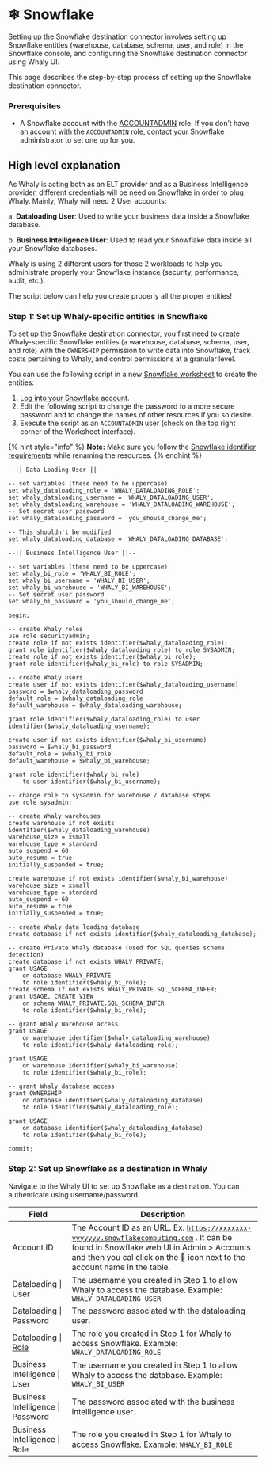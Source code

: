 # ❄ Snowflake

Setting up the Snowflake destination connector involves setting up Snowflake entities (warehouse, database, schema, user, and role) in the Snowflake console, and configuring the Snowflake destination connector using Whaly UI.

This page describes the step-by-step process of setting up the Snowflake destination connector.

### Prerequisites[​](https://docs.airbyte.com/integrations/destinations/snowflake/#prerequisites) <a href="#prerequisites" id="prerequisites"></a>

* A Snowflake account with the [ACCOUNTADMIN](https://docs.snowflake.com/en/user-guide/security-access-control-considerations.html) role. If you don’t have an account with the `ACCOUNTADMIN` role, contact your Snowflake administrator to set one up for you.

## High level explanation

As Whaly is acting both as an ELT provider and as a Business Intelligence provider, different credentials will be need on Snowflake in order to plug Whaly. Mainly, Whaly will need 2 User accounts:

a. **Dataloading User**: Used to write your business data inside a Snowflake database.

b. **Business Intelligence User**: Used to read your Snowflake data inside all your Snowflake databases.

Whaly is using 2 different users for those 2 workloads to help you administrate properly your Snowflake instance (security, performance, audit, etc.).

The script below can help you create properly all the proper entities!

### Step 1: Set up Whaly-specific entities in Snowflake[​](https://docs.airbyte.com/integrations/destinations/snowflake/#step-1-set-up-airbyte-specific-entities-in-snowflake) <a href="#step-1-set-up-airbyte-specific-entities-in-snowflake" id="step-1-set-up-airbyte-specific-entities-in-snowflake"></a>

To set up the Snowflake destination connector, you first need to create Whaly-specific Snowflake entities (a warehouse, database, schema, user, and role) with the `OWNERSHIP` permission to write data into Snowflake, track costs pertaining to Whaly, and control permissions at a granular level.

You can use the following script in a new [Snowflake worksheet](https://docs.snowflake.com/en/user-guide/ui-worksheet.html) to create the entities:

1. [Log into your Snowflake account](https://www.snowflake.com/login/).
2. Edit the following script to change the password to a more secure password and to change the names of other resources if you so desire.
3. Execute the script as an `ACCOUNTADMIN` user (check on the top right corner of the Worksheet interface).

{% hint style="info" %}
**Note:** Make sure you follow the [Snowflake identifier requirements](https://docs.snowflake.com/en/sql-reference/identifiers-syntax.html) while renaming the resources.
{% endhint %}

```
--|| Data Loading User ||--

-- set variables (these need to be uppercase)
set whaly_dataloading_role = 'WHALY_DATALOADING_ROLE';
set whaly_dataloading_username = 'WHALY_DATALOADING_USER';
set whaly_dataloading_warehouse = 'WHALY_DATALOADING_WAREHOUSE';
-- Set secret user password
set whaly_dataloading_password = 'you_should_change_me';

-- This shouldn't be modified
set whaly_dataloading_database = 'WHALY_DATALOADING_DATABASE';

--|| Business Intelligence User ||--

-- set variables (these need to be uppercase)
set whaly_bi_role = 'WHALY_BI_ROLE';
set whaly_bi_username = 'WHALY_BI_USER';
set whaly_bi_warehouse = 'WHALY_BI_WAREHOUSE';
-- Set secret user password
set whaly_bi_password = 'you_should_change_me';

begin;

-- create Whaly roles
use role securityadmin;
create role if not exists identifier($whaly_dataloading_role);
grant role identifier($whaly_dataloading_role) to role SYSADMIN;
create role if not exists identifier($whaly_bi_role);
grant role identifier($whaly_bi_role) to role SYSADMIN;

-- create Whaly users
create user if not exists identifier($whaly_dataloading_username)
password = $whaly_dataloading_password
default_role = $whaly_dataloading_role
default_warehouse = $whaly_dataloading_warehouse;

grant role identifier($whaly_dataloading_role) to user identifier($whaly_dataloading_username);

create user if not exists identifier($whaly_bi_username)
password = $whaly_bi_password
default_role = $whaly_bi_role
default_warehouse = $whaly_bi_warehouse;

grant role identifier($whaly_bi_role) 
    to user identifier($whaly_bi_username);

-- change role to sysadmin for warehouse / database steps
use role sysadmin;

-- create Whaly warehouses
create warehouse if not exists identifier($whaly_dataloading_warehouse)
warehouse_size = xsmall
warehouse_type = standard
auto_suspend = 60
auto_resume = true
initially_suspended = true;

create warehouse if not exists identifier($whaly_bi_warehouse)
warehouse_size = xsmall
warehouse_type = standard
auto_suspend = 60
auto_resume = true
initially_suspended = true;

-- create Whaly data loading database
create database if not exists identifier($whaly_dataloading_database);

-- create Private Whaly database (used for SQL queries schema detection)
create database if not exists WHALY_PRIVATE;
grant USAGE
    on database WHALY_PRIVATE
    to role identifier($whaly_bi_role);
create schema if not exists WHALY_PRIVATE.SQL_SCHEMA_INFER;
grant USAGE, CREATE VIEW
    on schema WHALY_PRIVATE.SQL_SCHEMA_INFER
    to role identifier($whaly_bi_role);

-- grant Whaly Warehouse access
grant USAGE
    on warehouse identifier($whaly_dataloading_warehouse)
    to role identifier($whaly_dataloading_role);

grant USAGE
    on warehouse identifier($whaly_bi_warehouse)
    to role identifier($whaly_bi_role);

-- grant Whaly database access
grant OWNERSHIP
    on database identifier($whaly_dataloading_database)
    to role identifier($whaly_dataloading_role);

grant USAGE
    on database identifier($whaly_dataloading_database)
    to role identifier($whaly_bi_role);

commit;
```

### Step 2: Set up Snowflake as a destination in Whaly <a href="#step-3-set-up-snowflake-as-a-destination-in-airbyte" id="step-3-set-up-snowflake-as-a-destination-in-airbyte"></a>

Navigate to the Whaly UI to set up Snowflake as a destination. You can authenticate using username/password.



| Field                                                                                                       | Description                                                                                                                                                                                                                                                              |
| ----------------------------------------------------------------------------------------------------------- | ------------------------------------------------------------------------------------------------------------------------------------------------------------------------------------------------------------------------------------------------------------------------ |
| Account ID                                                                                                  | The Account ID as an URL. Ex. [`https://xxxxxxx-yyyyyyy.snowflakecomputing.com`](https://xxxxxxx-yyyyyyy.snowflakecomputing.com) . It can be found in Snowflake web UI in  Admin > Accounts and then you cal click on the 🔗 icon next to the account name in the table. |
| Dataloading \| User                                                                                         | The username you created in Step 1 to allow Whaly to access the database. Example: `WHALY_DATALOADING_USER`                                                                                                                                                              |
| Dataloading \| Password                                                                                     | The password associated with the dataloading user.                                                                                                                                                                                                                       |
| Dataloading \| [Role](https://docs.snowflake.com/en/user-guide/security-access-control-overview.html#roles) | The role you created in Step 1 for Whaly to access Snowflake. Example: `WHALY_DATALOADING_ROLE`                                                                                                                                                                          |
| Business Intelligence \| User                                                                               | The username you created in Step 1 to allow Whaly to access the database. Example: `WHALY_BI_USER`                                                                                                                                                                       |
| Business Intelligence \| Password                                                                           | The password associated with the business intelligence user.                                                                                                                                                                                                             |
| Business Intelligence \| Role                                                                               | The role you created in Step 1 for Whaly to access Snowflake. Example: `WHALY_BI_ROLE`                                                                                                                                                                                   |
